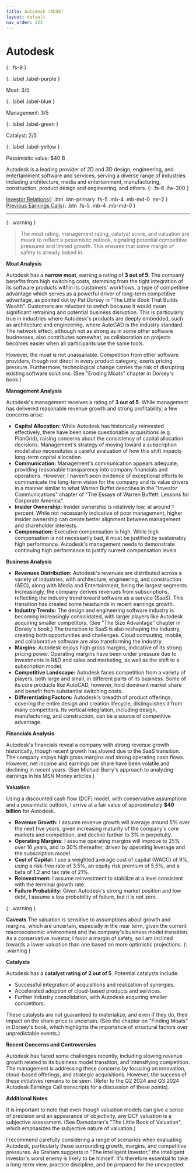 ```yaml
---
title: Autodesk (ADSK)
layout: default
nav_order: 223
---
```


# Autodesk
{: .fs-9 }

{: .label .label-purple }

Moat: 3/5

{: .label .label-blue }

Management: 3/5

{: .label .label-green }

Catalyst: 2/5

{: .label .label-yellow }

Pessimistic value: $40 B

Autodesk is a leading provider of 2D and 3D design, engineering, and entertainment software and services, serving a diverse range of industries including architecture, media and entertainment, manufacturing, construction, product design and engineering, and others.
{: .fs-6 .fw-300 }

[Investor Relations](https://www.google.com/search?q=ADSK+investor+relations){: .btn .btn-primary .fs-5 .mb-4 .mb-md-0 .mr-2 }
[Previous Earnings Calls](https://discountingcashflows.com/company/ADSK/transcripts/){: .btn .fs-5 .mb-4 .mb-md-0 }

---

{: .warning } 
>The moat rating, management rating, catalyst score, and valuation are meant to reflect a pessimistic outlook, signaling potential competitive pressures and limited growth. This ensures that some margin of safety is already baked in.


**Moat Analysis**

Autodesk has a **narrow moat**, earning a rating of **3 out of 5**. The company benefits from high switching costs, stemming from the tight integration of its software products within its customers' workflows, a type of competitive advantage which serves as a powerful driver of long-term competitive advantage, as pointed out by Pat Dorsey in "The Little Book That Builds Wealth".  Customers are reluctant to switch because it would mean significant retraining and potential business disruption.  This is particularly true in industries where Autodesk's products are deeply embedded, such as architecture and engineering, where AutoCAD is the industry standard.  The network effect, although not as strong as in some other software businesses, also contributes somewhat, as collaboration on projects becomes easier when all participants use the same tools.  

However, the moat is not unassailable. Competition from other software providers, though not direct in every product category, exerts pricing pressure.  Furthermore, technological change carries the risk of disrupting existing software solutions.  (See "Eroding Moats" chapter in Dorsey's book.)

**Management Analysis**

Autodesk's management receives a rating of **3 out of 5**.  While management has delivered reasonable revenue growth and strong profitability, a few concerns arise:

* **Capital Allocation:** While Autodesk has historically reinvested effectively, there have been some questionable acquisitions (e.g. PlanGrid), raising concerns about the consistency of capital allocation decisions. Management's strategy of moving toward a subscription model also necessitates a careful evaluation of how this shift impacts long-term capital allocation.
* **Communication:**  Management's communication appears adequate, providing reasonable transparency into company financials and operations.  However, I haven't seen evidence of exceptional efforts to communicate the long-term vision for the company and its value drivers in a manner similar to what Warren Buffet describes in the "Investor Communications" chapter of "The Essays of Warren Buffett: Lessons for Corporate America".
* **Insider Ownership:** Insider ownership is relatively low, at around 1 percent.  While not necessarily indicative of poor management, higher insider ownership can create better alignment between management and shareholder interests.
* **Compensation:** Executive compensation is high. While high compensation is not necessarily bad, it must be justified by sustainably high performance. Autodesk's management needs to demonstrate continuing high performance to justify current compensation levels.

**Business Analysis**

* **Revenues Distribution:**  Autodesk's revenues are distributed across a variety of industries, with architecture, engineering, and construction (AEC), along with Media and Entertainment, being the largest segments.  Increasingly, the company derives revenues from subscriptions, reflecting the industry trend toward software as a service (SaaS).  This transition has created some headwinds in recent earnings growth.
* **Industry Trends:** The design and engineering software industry is becoming increasingly consolidated, with larger players like Autodesk acquiring smaller competitors.  (See "The Size Advantage" chapter in Dorsey's book.)  The transition to SaaS is also reshaping the industry, creating both opportunities and challenges. Cloud computing, mobile, and collaborative software are also transforming the industry.
* **Margins:**  Autodesk enjoys high gross margins, indicative of its strong pricing power. Operating margins have been under pressure due to investments in R&D and sales and marketing, as well as the shift to a subscription model.
* **Competitive Landscape:**  Autodesk faces competition from a variety of players, both large and small, in different parts of its business. Some of its core products like AutoCAD, however, hold dominant market share and benefit from substantial switching costs.
* **Differentiating Factors:** Autodesk's breadth of product offerings, covering the entire design and creation lifecycle, distinguishes it from many competitors. Its vertical integration, including design, manufacturing, and construction, can be a source of competitive advantage.

**Financials Analysis**

Autodesk's financials reveal a company with strong revenue growth historically, though recent growth has slowed due to the SaaS transition. The company enjoys high gross margins and strong operating cash flows. However, net income and earnings per share have been volatile and declining in recent years.  (See Michael Burry's approach to analyzing earnings in his MSN Money articles.)

**Valuation**

Using a discounted cash flow (DCF) model, with conservative assumptions and a pessimistic outlook, I arrive at a fair value of approximately **$40 billion** for Autodesk.  

* **Revenue Growth:** I assume revenue growth will average around 5% over the next five years, given increasing maturity of the company's core markets and competition, and decline further to 3% in perpetuity.
* **Operating Margins:** I assume operating margins will improve to 25% over 10 years, and to 30% thereafter, driven by operating leverage and the subscription model.
* **Cost of Capital:** I use a weighted average cost of capital (WACC) of 9%, using a risk-free rate of 3.5%, an equity risk premium of 5.5%, and a beta of 1.2 and tax rate of 21%.
* **Reinvestment:**  I assume reinvestment to stabilize at a level consistent with the terminal growth rate.
* **Failure Probability:** Given Autodesk's strong market position and low debt, I assume a low probability of failure, but it is not zero.

{: .warning }

**Caveats** The valuation is sensitive to assumptions about growth and margins, which are uncertain, especially in the near term, given the current macroeconomic environment and the company's business model transition. As a conservative investor, I favor a margin of safety, so I am inclined towards a lower valuation than one based on more optimistic projections.
{: .warning }


**Catalysts**

Autodesk has a **catalyst rating of 2 out of 5**. Potential catalysts include:

* Successful integration of acquisitions and realization of synergies.
* Accelerated adoption of cloud-based products and services.
* Further industry consolidation, with Autodesk acquiring smaller competitors.

These catalysts are not guaranteed to materialize, and even if they do, their impact on the share price is uncertain.  (See the chapter on "Finding Moats" in Dorsey's book, which highlights the importance of structural factors over unpredictable events.)

**Recent Concerns and Controversies**

Autodesk has faced some challenges recently, including slowing revenue growth related to its business model transition, and intensifying competition. The management is addressing these concerns by focusing on innovation, cloud-based offerings, and strategic acquisitions. However, the success of these initiatives remains to be seen. (Refer to the Q2 2024 and Q3 2024 Autodesk Earnings Call transcripts for a discussion of these points).

**Additional Notes**

It is important to note that even though valuation models can give a sense of precision and an appearance of objectivity, any DCF valuation is a subjective assessment.  (See Damodaran's "The Little Book of Valuation", which emphasizes the subjective nature of valuation.) 

I recommend carefully considering a range of scenarios when evaluating Autodesk, particularly those surrounding growth, margins, and competitive pressures. As Graham suggests in "The Intelligent Investor," the intelligent investor's worst enemy is likely to be himself.  It's therefore essential to take a long-term view, practice discipline, and be prepared for the unexpected.
